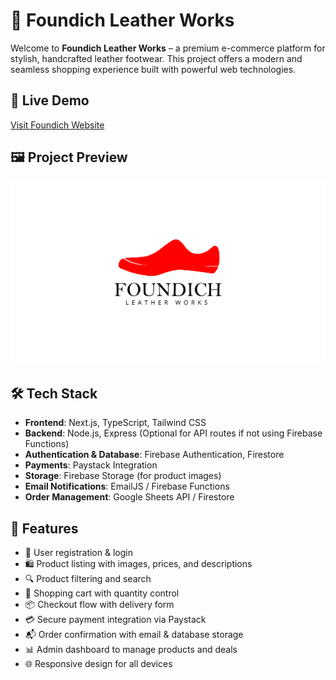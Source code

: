 # 🥿 Foundich Leather Works

Welcome to **Foundich Leather Works** – a premium e-commerce platform for stylish, handcrafted leather footwear. This project offers a modern and seamless shopping experience built with powerful web technologies.

## 🔗 Live Demo

[Visit Foundich Website](https://foundich.vercel.app)

## 🖼 Project Preview

![Foundich Screenshot](./public/logo.png)


## 🛠️ Tech Stack

* **Frontend**: Next.js, TypeScript, Tailwind CSS
* **Backend**: Node.js, Express (Optional for API routes if not using Firebase Functions)
* **Authentication & Database**: Firebase Authentication, Firestore
* **Payments**: Paystack Integration
* **Storage**: Firebase Storage (for product images)
* **Email Notifications**: EmailJS / Firebase Functions
* **Order Management**: Google Sheets API / Firestore

## 🚀 Features

* 🧾 User registration & login
* 🛍 Product listing with images, prices, and descriptions
* 🔍 Product filtering and search
* 🛒 Shopping cart with quantity control
* 📦 Checkout flow with delivery form
* 💳 Secure payment integration via Paystack
* 📬 Order confirmation with email & database storage
* 📊 Admin dashboard to manage products and deals
* 🌐 Responsive design for all devices



